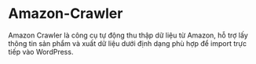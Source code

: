 # Amazon-Crawler
Amazon Crawler là công cụ tự động thu thập dữ liệu từ Amazon, hỗ trợ lấy thông tin sản phẩm và xuất dữ liệu dưới định dạng phù hợp để import trực tiếp vào WordPress.  
